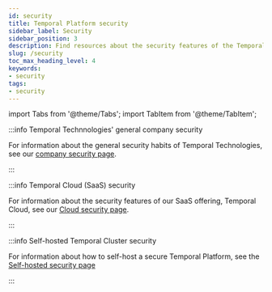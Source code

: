 ```yaml
---
id: security
title: Temporal Platform security
sidebar_label: Security
sidebar_position: 3
description: Find resources about the security features of the Temporal Platform.
slug: /security
toc_max_heading_level: 4
keywords:
- security
tags:
- security
---
```


<!-- THIS FILE IS GENERATED. DO NOT EDIT THIS FILE DIRECTLY -->

import Tabs from '@theme/Tabs';
import TabItem from '@theme/TabItem';

:::info Temporal Technnologies' general company security

For information about the general security habits of Temporal Technologies, see our [company security page](/temporal-technologies-inc-security).

:::

:::info Temporal Cloud (SaaS) security

For information about the security features of our SaaS offering, Temporal Cloud, see our [Cloud security page](/cloud/security#).

:::

:::info Self-hosted Temporal Cluster security

For information about how to self-host a secure Temporal Platform, see the [Self-hosted security page](/self-hosted-guide/security#)

:::

